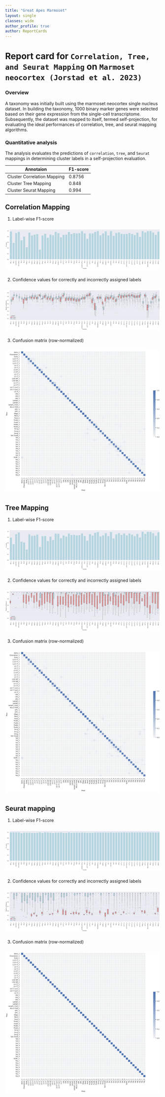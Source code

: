 ```yaml
---
title: "Great Apes Marmoset"
layout: single
classes: wide
author_profile: true
author: ReportCards
---
```


# Report card for `Correlation, Tree, and Seurat Mapping` on `Marmoset neocortex (Jorstad et al. 2023)`

### Overview

A taxonomy was initially built using the marmoset neocortex single nucleus dataset. In building the taxonomy, 1000 binary marker genes were selected based on their gene expression from the single-cell transcriptome. Subsequently, the dataset was mapped to itself, termed self-projection, for evaluating the ideal performances of correlation, tree, and seurat mapping algorithms.

### Quantitative analysis

The analysis evaluates the predictions of `correlation`, `tree`, and `Seurat` mappings in determining cluster labels in a self-projection evaluation.

Annotaion | F1-score
--- | ---
Cluster Correlation Mapping | 0.8756
Cluster Tree Mapping | 0.848
Cluster Seurat Mapping | 0.994

## Correlation Mapping 

1. Label-wise F1-score<br>
<img align='center' style="padding:10px 0px 10px 0px; border-radius: 0%" src="../../assets/greatapes/marmoset/marmoset_corr_figure_1.png"/>

2. Confidence values for correctly and incorrectly assigned labels<br>
<img align='center' style="padding:10px 0px 10px 0px; border-radius: 0%" src="../../assets/greatapes/marmoset/marmoset_corr_figure_2.png"/>

3. Confusion matrix (row-normalized)<br>
<img align='center' style="padding:10px 0px 10px 0px; border-radius: 0%" src="../../assets/greatapes/marmoset/marmoset_corr_figure_3.png"/>

## Tree Mapping 

1. Label-wise F1-score<br>
<img align='center' style="padding:10px 0px 10px 0px; border-radius: 0%" src="../../assets/greatapes/marmoset/marmoset_tree_figure_1.png"/>

2. Confidence values for correctly and incorrectly assigned labels<br>
<img align='center' style="padding:10px 0px 10px 0px; border-radius: 0%" src="../../assets/greatapes/marmoset/marmoset_tree_figure_2.png"/>

3. Confusion matrix (row-normalized)<br>
<img align='center' style="padding:10px 0px 10px 0px; border-radius: 0%" src="../../assets/greatapes/marmoset/marmoset_tree_figure_3.png"/>

## Seurat mapping

1. Label-wise F1-score<br>
<img align='center' style="padding:10px 0px 10px 0px; border-radius: 0%" src="../../assets/greatapes/marmoset/marmoset_seurat_figure_1.png"/>

2. Confidence values for correctly and incorrectly assigned labels<br>
<img align='center' style="padding:10px 0px 10px 0px; border-radius: 0%" src="../../assets/greatapes/marmoset/marmoset_seurat_figure_2.png"/>

3. Confusion matrix (row-normalized)<br>
<img align='center' style="padding:10px 0px 10px 0px; border-radius: 0%" src="../../assets/greatapes/marmoset/marmoset_seurat_figure_3.png"/>
